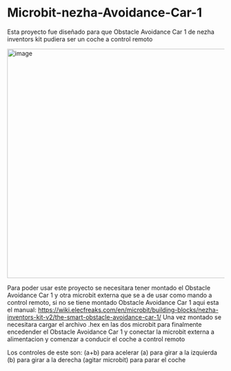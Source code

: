 # Microbit-nezha-Avoidance-Car-1
Esta proyecto fue diseñado para que Obstacle Avoidance Car 1 de nezha inventors kit pudiera
ser un coche a control remoto

<img width="800" height="532" alt="image" src="https://github.com/user-attachments/assets/8942f3e4-bc95-47c0-afa5-48eba09e4c6c" />

Para poder usar este proyecto se necesitara tener montado el Obstacle Avoidance Car 1 y otra microbit externa
que se a de usar como mando a control remoto, si no se tiene montado Obstacle Avoidance Car 1 aqui esta el manual:
https://wiki.elecfreaks.com/en/microbit/building-blocks/nezha-inventors-kit-v2/the-smart-obstacle-avoidance-car-1/
Una vez montado se necesitara cargar el archivo .hex en las dos microbit para finalmente encedender el
Obstacle Avoidance Car 1 y conectar la microbit externa a alimentacion y comenzar a conducir el coche a control remoto

Los controles de este son:
(a+b) para acelerar
(a) para girar a la izquierda
(b) para girar a la derecha
(agitar microbit) para parar el coche
